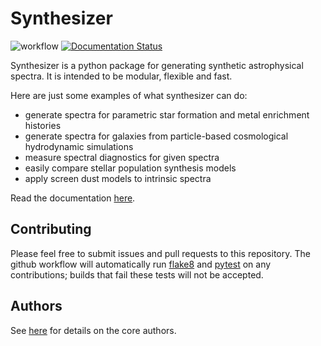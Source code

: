 # Synthesizer

![workflow](https://github.com/flaresimulations/synthesizer/actions/workflows/python-app.yml/badge.svg)
[![Documentation Status](https://readthedocs.org/projects/synthesizer-docs/badge/?version=latest)](https://synthesizer-docs.readthedocs.io/en/latest/?badge=latest)

Synthesizer is a python package for generating synthetic astrophysical spectra. It is intended to be modular, flexible and fast.

Here are just some examples of what synthesizer can do:
- generate spectra for parametric star formation and metal enrichment histories
- generate spectra for galaxies from particle-based cosmological hydrodynamic simulations
- measure spectral diagnostics for given spectra
- easily compare stellar population synthesis models
- apply screen dust models to intrinsic spectra

Read the documentation [here](https://synthesizer-docs.readthedocs.io/en/latest/).

## Contributing

Please feel free to submit issues and pull requests to this repository. 
The github workflow will automatically run [flake8](https://flake8.pycqa.org/en/latest/) and [pytest](https://docs.pytest.org/en/7.2.x/) on any contributions; builds that fail these tests will not be accepted.

## Authors

See [here](AUTHORS.rst) for details on the core authors.
